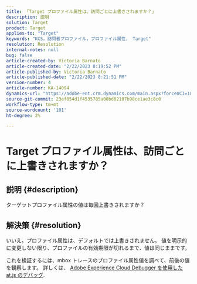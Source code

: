 ```yaml
---
title: 「Target プロファイル属性は、訪問ごとに上書きされますか？」
description: 説明
solution: Target
product: Target
applies-to: "Target"
keywords: "KCS，訪問者プロファイル，プロファイル属性， Target"
resolution: Resolution
internal-notes: null
bug: false
article-created-by: Victoria Barnato
article-created-date: "2/22/2023 8:19:52 PM"
article-published-by: Victoria Barnato
article-published-date: "2/22/2023 8:21:51 PM"
version-number: 4
article-number: KA-14094
dynamics-url: "https://adobe-ent.crm.dynamics.com/main.aspx?forceUCI=1&pagetype=entityrecord&etn=knowledgearticle&id=cdedbe3f-eeb2-ed11-83fe-6045bd0067ea"
source-git-commit: 23ef054d1f4535785a00bd02107b98ce1ae3c8c0
workflow-type: tm+mt
source-wordcount: '101'
ht-degree: 2%

---
```


# Target プロファイル属性は、訪問ごとに上書きされますか？

## 説明 {#description}


ターゲットプロファイル属性の値は毎回上書きされますか？


## 解決策 {#resolution}


いいえ。プロファイル属性は、デフォルトでは上書きされません。 値を明示的に変更しない限り、プロファイルの有効期限が切れるまで、値は同じままです。

これを検証するには、mbox トレースのプロファイル属性値を調べて、前後の値を観察します。 詳しくは、 [Adobe Experience Cloud Debugger を使用した at.js のデバッグ](https://developer.adobe.com/target/implement/client-side/target-debugging-atjs/target-debugging-atjs/).
